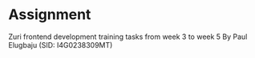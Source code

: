 ﻿# Assignment
Zuri frontend development training tasks from week 3 to week 5
By Paul Elugbaju (SID: I4G0238309MT)
